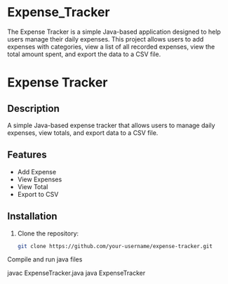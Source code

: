 # Expense_Tracker
The Expense Tracker is a simple Java-based application designed to help users manage their daily expenses. This project allows users to add expenses with categories, view a list of all recorded expenses, view the total amount spent, and export the data to a CSV file. 

# Expense Tracker

## Description

A simple Java-based expense tracker that allows users to manage daily expenses, view totals, and export data to a CSV file.

## Features
- Add Expense
- View Expenses
- View Total
- Export to CSV

## Installation
1. Clone the repository:
   ```bash
   git clone https://github.com/your-username/expense-tracker.git

Compile and run java files

javac ExpenseTracker.java
java ExpenseTracker
